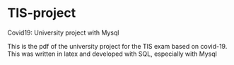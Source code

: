 # TIS-project
Covid19: University project with Mysql

This is the pdf of the university project for the TIS exam based on covid-19. This was written in latex and developed with SQL, especially with Mysql
